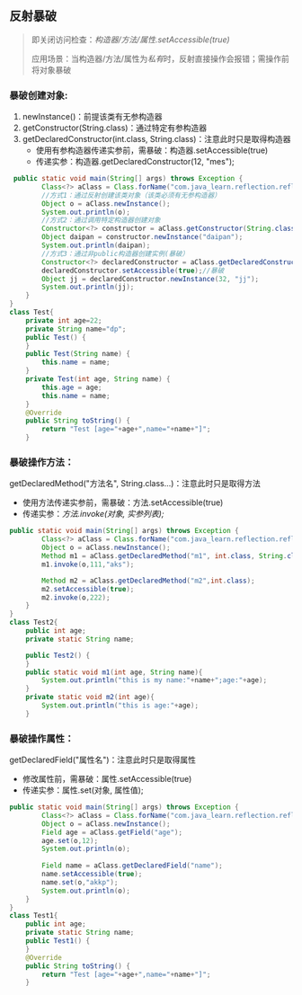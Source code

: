 ##  反射暴破

> 即关闭访问检查：*构造器/方法/属性.setAccessible(true)*
>
> 应用场景：当构造器/方法/属性为*私有*时，反射直接操作会报错；需操作前将对象暴破

###  暴破创建对象:

1. newInstance()：前提该类有无参构造器
2. getConstructor(String.class)：通过特定有参构造器
3. getDeclaredConstructor(int.class, String.class)：注意此时只是取得构造器
   - 使用有参构造器传递实参前，需暴破：构造器.setAccessible(true)
   - 传递实参：构造器.getDeclaredConstructor(12, "mes");

```java
 public static void main(String[] args) throws Exception {
        Class<?> aClass = Class.forName("com.java_learn.reflection.reflectcreateobj.Test");
        //方式1：通过反射创建该类对象（该类必须有无参构造器）
        Object o = aClass.newInstance();
        System.out.println(o);
        //方式2：通过调用特定构造器创建对象
        Constructor<?> constructor = aClass.getConstructor(String.class);
        Object daipan = constructor.newInstance("daipan");
        System.out.println(daipan);
        //方式3：通过非public构造器创建实例(暴破）
        Constructor<?> declaredConstructor = aClass.getDeclaredConstructor(int.class, String.class);
        declaredConstructor.setAccessible(true);//暴破
        Object jj = declaredConstructor.newInstance(32, "jj");
        System.out.println(jj);
    }
}
class Test{
    private int age=22;
    private String name="dp";
    public Test() {
    }
    public Test(String name) {
        this.name = name;
    }
    private Test(int age, String name) {
        this.age = age;
        this.name = name;
    }
    @Override
    public String toString() {
        return "Test [age="+age+",name="+name+"]";
    }
```

###  暴破操作方法：

getDeclaredMethod("方法名", String.class...)：注意此时只是取得方法

- 使用方法传递实参前，需暴破：方法.setAccessible(true)
- 传递实参：*方法.invoke(对象, 实参列表);*

```java
public static void main(String[] args) throws Exception {
        Class<?> aClass = Class.forName("com.java_learn.reflection.reflectcreateobj.Test2");
        Object o = aClass.newInstance();
        Method m1 = aClass.getDeclaredMethod("m1", int.class, String.class);
        m1.invoke(o,111,"aks");

        Method m2 = aClass.getDeclaredMethod("m2",int.class);
        m2.setAccessible(true);
        m2.invoke(o,222);
    }
}
class Test2{
    public int age;
    private static String name;

    public Test2() {
    }
    public static void m1(int age, String name){
        System.out.println("this is my name:"+name+";age:"+age);
    }
    private static void m2(int age){
        System.out.println("this is age:"+age);
    }
```

###  暴破操作属性：

getDeclaredField("属性名")：注意此时只是取得属性

- 修改属性前，需暴破：属性.setAccessible(true)
- 传递实参：属性.set(对象, 属性值);

```java
public static void main(String[] args) throws Exception {
        Class<?> aClass = Class.forName("com.java_learn.reflection.reflectcreateobj.Test1");
        Object o = aClass.newInstance();
        Field age = aClass.getField("age");
        age.set(o,12);
        System.out.println(o);
    
        Field name = aClass.getDeclaredField("name");
        name.setAccessible(true);
        name.set(o,"akkp");
        System.out.println(o);
    }
}
class Test1{
    public int age;
    private static String name;
    public Test1() {
    }
    @Override
    public String toString() {
        return "Test [age="+age+",name="+name+"]";
    }
```
